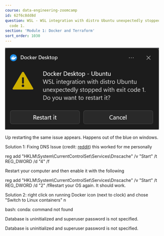```yaml
---
course: data-engineering-zoomcamp
id: 62f6c8dd8d
question: WSL - WSL integration with distro Ubuntu unexpectedly stopped with exit
  code 1.
section: 'Module 1: Docker and Terraform'
sort_order: 1030
---
```


![Image](images/data-engineering-zoomcamp/image_bc654841.png)

Up restarting the same issue appears. Happens out of the blue on windows.

Solution 1: Fixing DNS Issue (credit: [reddit](https://www.reddit.com/r/docker/comments/p98xq6/docker_failed_to_start_exit_code_1/)) this worked for me personally

reg add "HKLM\System\CurrentControlSet\Services\Dnscache" /v "Start" /t REG_DWORD /d "4" /f

Restart your computer and then enable it with the following

reg add "HKLM\System\CurrentControlSet\Services\Dnscache" /v "Start" /t REG_DWORD /d "2" /fRestart your OS again. It should work.

Solution 2: right click on running Docker icon (next to clock) and chose "Switch to Linux containers" n

bash: conda: command not found

Database is uninitialized and superuser password is not specified.

Database is uninitialized and superuser password is not specified.

